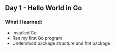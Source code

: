 ## Day 1 - Hello World in Go

### What I learned:
- Installed Go
- Ran my first Go program
- Understood package structure and fmt package


